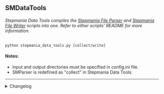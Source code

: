 ## SMDataTools
###### Stepmania Data Tools compiles the [Stepmania File Parser](https://github.com/jhaco/SMFile_Parser) and [Stepmania File Writer](https://github.com/jhaco/SMFile_Writer) scripts into one. Refer to either scripts' README for more information.

`python stepmania_data_tools.py [collect/write]`

#### Notes: 

- Input and output directories must be specified in config.ini file.
- SMParser is redefined as "collect" in Stepmania Data Tools.

---

<details close>
  <summary>Changelog</summary>
        
  Sorted by most recent:
  
  - added configuration file to reduce tedium in specifying input/output folders
  
</details>
